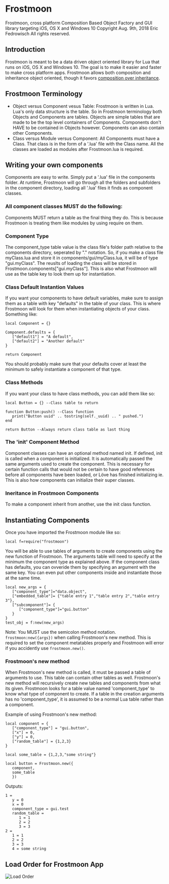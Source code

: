 # Frostmoon
Frostmoon, cross platform Composition Based Object Factory and GUI library
targeting iOS, OS X and Windows 10
Copyright Aug. 9th, 2018 Eric Fedrowisch All rights reserved.
## Introduction
Frostmoon is meant to be a data driven object oriented library for Lua that runs on iOS, OS X and Windows 10. The goal is to make it easier and faster to make cross platform apps. Frostmoon allows both composition and inheritance object oriented, though it favors [composition over inheritance](https://en.wikipedia.org/wiki/Composition_over_inheritance).
## Frostmoon Terminology
- Object versus Component vesus Table:
Frostmoon is written in Lua. Lua's only data structure is the table. So in Frostmoon terminology both Objects and Components are tables. Objects are simple tables that are made to be the top level containers of Components. Components don't HAVE to be contained in Objects however. Components can also contain other Components.
- Class versus Module versus Component:
All Components must have a Class. That class is in the form of a '.lua' file with the Class name. All the classes are loaded as modules after Frostmoon.lua is required.
## Writing your own components
Components are easy to write. Simply put a '.lua' file in the components folder.
At runtime, Frostmoon will go through all the folders and subfolders in the component directory, loading all '.lua' files it finds as component classes.
### All component classes MUST do the following:
Components MUST return a table as the final thing they do. This is because Frostmoon is treating them like modules by using require on them.
### Component Type
The component_type table value is the class file's folder path relative to the components directory, seperated by "." notation. So, if you make a class file myClass.lua and store it in components/gui/myClass.lua, it will be of type "gui.myClass". The reuslts of loading the class will be stored in Frostmoon.components["gui.myClass"]. This is also what Frostmoon will use as the table key to look them up for instantiation.
### Class Default Instantion Values
If you want your components to have default variables, make sure to assign them as a table with key "defaults" in the table of your class. This is where Frostmoon will look for them when instantiating objects of your class.
Something like:
```
local Component = {}

Component.defaults = {
   ["default1"] = "A default",
   ["default2"] = "Another default"
}

return Component
```

You should probably make sure that your defaults cover at least the minimum to safely instantiate a component of that type.
### Class Methods
If you want your class to have class methods, you can add them like so:
```
local Button = {} --Class table to return

function Button:push() --Class function
   print("Button uuid" .. tostring(self._uuid) .. " pushed.")
end

return Button --Always return class table as last thing
```
### The 'init' Component Method
Component classes can have an optional method named init. If defined, init is called when a component is initialized. It is automatically passed the same arguments used to create the component. This is necessary for certain function calls that would not be certain to have good references before all components have been loaded, or Löve has finished initializing ie. This is also how components can initialize their super classes.
### Ineritance in Frostmoon Components
To make a component inherit from another, use the init class function.
## Instantiating Components
Once you have imported the Frostmoon module like so:
```
local f=require("frostmoon")
```
You will be able to use tables of arguments to create components using the
new function of Frostmoon. The arguments table will need to specify at the minimum the component type as explained above. If the component class has
defaults, you can ovveride them by specifying an argument with the same key.
You can even put other components inside and instantiate those at the same time.
```
local new_args = {
   ["component_type"]="data.object",
   ["embedded_table"]= {"table entry 1","table entry 2","table entry 3"},
   ["subcomponent"]= {
      ["component_type"]="gui.button"
   }
}
test_obj = f:new(new_args)
```
Note: You MUST use the semicolon method notation.
```frostmoon:new({args})``` when calling Frostmoon's new method. This is required to set the component metatables properly and Frostmoon will error if you accidently use ```frostmoon.new()```.
### Frostmoon's new method
When Frostmoon's new method is called, it must be passed a table of arguments to use. This table can contain other tables as well. Frostmoon's new method will recursively create new tables and components from what its given. Frostmoon looks for a table value named 'component_type' to know what type of component to create. If a table in the creation arguments has no 'component_type', it is assumed to be a normal Lua table rather than a component.

Example of using Frostmoon's new method:
```
local component = {
   ["component_type"] = "gui.button",
   ["x"] = 0,
   ["y"] = 0,
   ["random_table"] = {1,2,3}
}

local some_table = {1,2,3,"some string"}

local button = Frostmoon.new({
   component,
   some_table
   })
```

Outputs:
```
1 =
   y = 0
   x = 0
   component_type = gui.test
   random_table =
      1 = 1
      2 = 2
      3 = 3
2 =
   1 = 1
   2 = 2
   3 = 3
   4 = some string
```
## Load Order for Frostmoon App
![Load Order](/docs/Frostmoon_Load_Diagram.png "Frostmoon Load Order")
